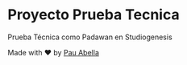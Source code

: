 # Proyecto Prueba Tecnica
Prueba Técnica como Padawan en Studiogenesis

Made with ❤️ by [Pau Abella](www.pauabella.dev)
